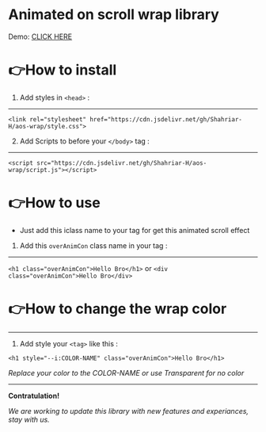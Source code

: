 # Animated on scroll wrap library

Demo:
[CLICK HERE](https://shahriar-h.github.io/aos-wrap/)

# 👉How to install
1. Add styles in `<head>` :
---
```
<link rel="stylesheet" href="https://cdn.jsdelivr.net/gh/Shahriar-H/aos-wrap/style.css">
```
2. Add Scripts to before your `</body>` tag :
---
```
<script src="https://cdn.jsdelivr.net/gh/Shahriar-H/aos-wrap/script.js"></script>
```
# 👉How to use
* Just add this iclass name to your tag for get this animated scroll effect
1. Add this `overAnimCon` class name in your tag :
---
`<h1 class="overAnimCon">Hello Bro</h1>` or 
`<div class="overAnimCon">Hello Bro</div>`

# 👉How to change the wrap color
---
1. Add style your `<tag>` like this :
```
<h1 style="--i:COLOR-NAME" class="overAnimCon">Hello Bro</h1>
```
*Replace your color to the COLOR-NAME or use Transparent for no color*

---
**Contratulation!**

*We are working to update this library with new features and experiances, stay with us.*

